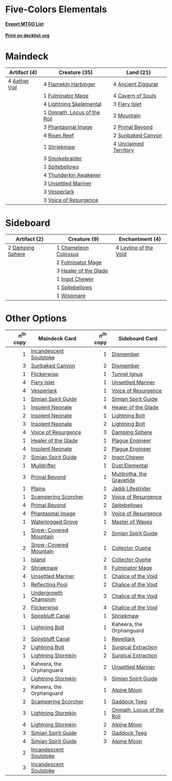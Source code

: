 # Five-Colors Elementals

#### [Export MTGO List](../collection/Five-Colors%20Elementals/Five-Colors%20Elementals.txt)
#### [Print on decklist.org](http://decklist.org/?deckmain=4%09Aether%20Vial%0A4%09Ancient%20Ziggurat%0A4%09Cavern%20of%20Souls%0A3%09Fiery%20Islet%0A4%09Flamekin%20Harbinger%0A1%09Fulminator%20Mage%0A4%09Lightning%20Skelemental%0A2%09Mountain%0A1%09Omnath,%20Locus%20of%20the%20Roil%0A3%09Phantasmal%20Image%0A2%09Primal%20Beyond%0A4%09Risen%20Reef%0A1%09Shriekmaw%0A3%09Smokebraider%0A1%09Spitebellows%0A2%09Sunbaked%20Canyon%0A4%09Thunderkin%20Awakener%0A4%09Unclaimed%20Territory%0A3%09Unsettled%20Mariner%0A3%09Vesperlark%0A3%09Voice%20of%20Resurgence&deckside=1%09Chameleon%20Colossus%0A2%09Damping%20Sphere%0A2%09Fulminator%20Mage%0A3%09Healer%20of%20the%20Glade%0A1%09Ingot%20Chewer%0A4%09Leyline%20of%20the%20Void%0A1%09Spitebellows%0A1%09Wispmare)
# Maindeck

|                                     Artifact (4)                                      |                                            Creature (35)                                             |                                           Land (21)                                            |
|---------------------------------------------------------------------------------------|------------------------------------------------------------------------------------------------------|------------------------------------------------------------------------------------------------|
|4 [Aether Vial](http://gatherer.wizards.com/Pages/Card/Details.aspx?multiverseid=48146)|4 [Flamekin Harbinger](http://gatherer.wizards.com/Pages/Card/Details.aspx?multiverseid=205395)       |4 [Ancient Ziggurat](http://gatherer.wizards.com/Pages/Card/Details.aspx?multiverseid=189271)   |
|                                                                                       |1 [Fulminator Mage](http://gatherer.wizards.com/Pages/Card/Details.aspx?multiverseid=397686)          |4 [Cavern of Souls](http://gatherer.wizards.com/Pages/Card/Details.aspx?multiverseid=278058)    |
|                                                                                       |4 [Lightning Skelemental](http://gatherer.wizards.com/Pages/Card/Details.aspx?multiverseid=464157)    |3 [Fiery Islet](http://gatherer.wizards.com/Pages/Card/Details.aspx?multiverseid=464187)        |
|                                                                                       |1 [Omnath, Locus of the Roil](http://gatherer.wizards.com/Pages/Card/Details.aspx?multiverseid=466970)|2 [Mountain](http://gatherer.wizards.com/Pages/Card/Details.aspx?multiverseid=439859)           |
|                                                                                       |3 [Phantasmal Image](http://gatherer.wizards.com/Pages/Card/Details.aspx?multiverseid=220099)         |2 [Primal Beyond](http://gatherer.wizards.com/Pages/Card/Details.aspx?multiverseid=153464)      |
|                                                                                       |4 [Risen Reef](http://gatherer.wizards.com/Pages/Card/Details.aspx?multiverseid=466971)               |2 [Sunbaked Canyon](http://gatherer.wizards.com/Pages/Card/Details.aspx?multiverseid=464196)    |
|                                                                                       |1 [Shriekmaw](http://gatherer.wizards.com/Pages/Card/Details.aspx?multiverseid=220572)                |4 [Unclaimed Territory](http://gatherer.wizards.com/Pages/Card/Details.aspx?multiverseid=435419)|
|                                                                                       |3 [Smokebraider](http://gatherer.wizards.com/Pages/Card/Details.aspx?multiverseid=205398)             |                                                                                                |
|                                                                                       |1 [Spitebellows](http://gatherer.wizards.com/Pages/Card/Details.aspx?multiverseid=376515)             |                                                                                                |
|                                                                                       |4 [Thunderkin Awakener](http://gatherer.wizards.com/Pages/Card/Details.aspx?multiverseid=466916)      |                                                                                                |
|                                                                                       |3 [Unsettled Mariner](http://gatherer.wizards.com/Pages/Card/Details.aspx?multiverseid=464165)        |                                                                                                |
|                                                                                       |3 [Vesperlark](http://gatherer.wizards.com/Pages/Card/Details.aspx?multiverseid=463984)               |                                                                                                |
|                                                                                       |3 [Voice of Resurgence](http://gatherer.wizards.com/Pages/Card/Details.aspx?multiverseid=368951)      |                                                                                                |


# Sideboard

|                                       Artifact (2)                                        |                                          Creature (9)                                          |                                        Enchantment (4)                                         |
|-------------------------------------------------------------------------------------------|------------------------------------------------------------------------------------------------|------------------------------------------------------------------------------------------------|
|2 [Damping Sphere](http://gatherer.wizards.com/Pages/Card/Details.aspx?multiverseid=443101)|1 [Chameleon Colossus](http://gatherer.wizards.com/Pages/Card/Details.aspx?multiverseid=220451) |4 [Leyline of the Void](http://gatherer.wizards.com/Pages/Card/Details.aspx?multiverseid=107682)|
|                                                                                           |2 [Fulminator Mage](http://gatherer.wizards.com/Pages/Card/Details.aspx?multiverseid=397686)    |                                                                                                |
|                                                                                           |3 [Healer of the Glade](http://gatherer.wizards.com/Pages/Card/Details.aspx?multiverseid=466930)|                                                                                                |
|                                                                                           |1 [Ingot Chewer](http://gatherer.wizards.com/Pages/Card/Details.aspx?multiverseid=389558)       |                                                                                                |
|                                                                                           |1 [Spitebellows](http://gatherer.wizards.com/Pages/Card/Details.aspx?multiverseid=376515)       |                                                                                                |
|                                                                                           |1 [Wispmare](http://gatherer.wizards.com/Pages/Card/Details.aspx?multiverseid=145974)           |                                                                                                |


# Other Options

|*n*<sup>th</sup> copy|                                          Maindeck Card                                          |*n*<sup>th</sup> copy|                                           Sideboard Card                                           |
|--------------------:|-------------------------------------------------------------------------------------------------|--------------------:|----------------------------------------------------------------------------------------------------|
|                    1|[Incandescent Soulstoke](http://gatherer.wizards.com/Pages/Card/Details.aspx?multiverseid=139730)|                    1|[Dismember](http://gatherer.wizards.com/Pages/Card/Details.aspx?multiverseid=382182)                |
|                    3|[Sunbaked Canyon](http://gatherer.wizards.com/Pages/Card/Details.aspx?multiverseid=464196)       |                    2|[Dismember](http://gatherer.wizards.com/Pages/Card/Details.aspx?multiverseid=382182)                |
|                    1|[Flickerwisp](http://gatherer.wizards.com/Pages/Card/Details.aspx?multiverseid=376338)           |                    1|[Tunnel Ignus](http://gatherer.wizards.com/Pages/Card/Details.aspx?multiverseid=206361)             |
|                    4|[Fiery Islet](http://gatherer.wizards.com/Pages/Card/Details.aspx?multiverseid=464187)           |                    1|[Unsettled Mariner](http://gatherer.wizards.com/Pages/Card/Details.aspx?multiverseid=464165)        |
|                    4|[Vesperlark](http://gatherer.wizards.com/Pages/Card/Details.aspx?multiverseid=463984)            |                    1|[Voice of Resurgence](http://gatherer.wizards.com/Pages/Card/Details.aspx?multiverseid=368951)      |
|                    1|[Simian Spirit Guide](http://gatherer.wizards.com/Pages/Card/Details.aspx?multiverseid=442137)   |                    1|[Simian Spirit Guide](http://gatherer.wizards.com/Pages/Card/Details.aspx?multiverseid=442137)      |
|                    1|[Insolent Neonate](http://gatherer.wizards.com/Pages/Card/Details.aspx?multiverseid=409922)      |                    4|[Healer of the Glade](http://gatherer.wizards.com/Pages/Card/Details.aspx?multiverseid=466930)      |
|                    2|[Insolent Neonate](http://gatherer.wizards.com/Pages/Card/Details.aspx?multiverseid=409922)      |                    1|[Lightning Bolt](http://gatherer.wizards.com/Pages/Card/Details.aspx?multiverseid=806)              |
|                    3|[Insolent Neonate](http://gatherer.wizards.com/Pages/Card/Details.aspx?multiverseid=409922)      |                    2|[Lightning Bolt](http://gatherer.wizards.com/Pages/Card/Details.aspx?multiverseid=806)              |
|                    4|[Voice of Resurgence](http://gatherer.wizards.com/Pages/Card/Details.aspx?multiverseid=368951)   |                    3|[Damping Sphere](http://gatherer.wizards.com/Pages/Card/Details.aspx?multiverseid=443101)           |
|                    1|[Healer of the Glade](http://gatherer.wizards.com/Pages/Card/Details.aspx?multiverseid=466930)   |                    1|[Plague Engineer](http://gatherer.wizards.com/Pages/Card/Details.aspx?multiverseid=464049)          |
|                    4|[Insolent Neonate](http://gatherer.wizards.com/Pages/Card/Details.aspx?multiverseid=409922)      |                    2|[Plague Engineer](http://gatherer.wizards.com/Pages/Card/Details.aspx?multiverseid=464049)          |
|                    2|[Simian Spirit Guide](http://gatherer.wizards.com/Pages/Card/Details.aspx?multiverseid=442137)   |                    2|[Ingot Chewer](http://gatherer.wizards.com/Pages/Card/Details.aspx?multiverseid=389558)             |
|                    1|[Mulldrifter](http://gatherer.wizards.com/Pages/Card/Details.aspx?multiverseid=389605)           |                    1|[Dust Elemental](http://gatherer.wizards.com/Pages/Card/Details.aspx?multiverseid=124343)           |
|                    3|[Primal Beyond](http://gatherer.wizards.com/Pages/Card/Details.aspx?multiverseid=153464)         |                    1|[Muldrotha, the Gravetide](http://gatherer.wizards.com/Pages/Card/Details.aspx?multiverseid=443087) |
|                    1|[Plains](http://gatherer.wizards.com/Pages/Card/Details.aspx?multiverseid=439856)                |                    1|[Jaddi Lifestrider](http://gatherer.wizards.com/Pages/Card/Details.aspx?multiverseid=417435)        |
|                    1|[Scampering Scorcher](http://gatherer.wizards.com/Pages/Card/Details.aspx?multiverseid=466912)   |                    2|[Voice of Resurgence](http://gatherer.wizards.com/Pages/Card/Details.aspx?multiverseid=368951)      |
|                    4|[Primal Beyond](http://gatherer.wizards.com/Pages/Card/Details.aspx?multiverseid=153464)         |                    2|[Spitebellows](http://gatherer.wizards.com/Pages/Card/Details.aspx?multiverseid=376515)             |
|                    4|[Phantasmal Image](http://gatherer.wizards.com/Pages/Card/Details.aspx?multiverseid=220099)      |                    3|[Voice of Resurgence](http://gatherer.wizards.com/Pages/Card/Details.aspx?multiverseid=368951)      |
|                    1|[Waterlogged Grove](http://gatherer.wizards.com/Pages/Card/Details.aspx?multiverseid=464198)     |                    1|[Master of Waves](http://gatherer.wizards.com/Pages/Card/Details.aspx?multiverseid=438441)          |
|                    1|[Snow-Covered Mountain](http://gatherer.wizards.com/Pages/Card/Details.aspx?multiverseid=121233) |                    2|[Simian Spirit Guide](http://gatherer.wizards.com/Pages/Card/Details.aspx?multiverseid=442137)      |
|                    2|[Snow-Covered Mountain](http://gatherer.wizards.com/Pages/Card/Details.aspx?multiverseid=121233) |                    1|[Collector Ouphe](http://gatherer.wizards.com/Pages/Card/Details.aspx?multiverseid=464107)          |
|                    1|[Island](http://gatherer.wizards.com/Pages/Card/Details.aspx?multiverseid=439857)                |                    2|[Collector Ouphe](http://gatherer.wizards.com/Pages/Card/Details.aspx?multiverseid=464107)          |
|                    2|[Shriekmaw](http://gatherer.wizards.com/Pages/Card/Details.aspx?multiverseid=220572)             |                    3|[Fulminator Mage](http://gatherer.wizards.com/Pages/Card/Details.aspx?multiverseid=397686)          |
|                    4|[Unsettled Mariner](http://gatherer.wizards.com/Pages/Card/Details.aspx?multiverseid=464165)     |                    1|[Chalice of the Void](http://gatherer.wizards.com/Pages/Card/Details.aspx?multiverseid=442211)      |
|                    1|[Reflecting Pool](http://gatherer.wizards.com/Pages/Card/Details.aspx?multiverseid=382342)       |                    2|[Chalice of the Void](http://gatherer.wizards.com/Pages/Card/Details.aspx?multiverseid=442211)      |
|                    1|[Undergrowth Champion](http://gatherer.wizards.com/Pages/Card/Details.aspx?multiverseid=402083)  |                    3|[Chalice of the Void](http://gatherer.wizards.com/Pages/Card/Details.aspx?multiverseid=442211)      |
|                    2|[Flickerwisp](http://gatherer.wizards.com/Pages/Card/Details.aspx?multiverseid=376338)           |                    4|[Chalice of the Void](http://gatherer.wizards.com/Pages/Card/Details.aspx?multiverseid=442211)      |
|                    1|[Spirebluff Canal](http://gatherer.wizards.com/Pages/Card/Details.aspx?multiverseid=417822)      |                    1|[Shriekmaw](http://gatherer.wizards.com/Pages/Card/Details.aspx?multiverseid=220572)                |
|                    1|[Lightning Bolt](http://gatherer.wizards.com/Pages/Card/Details.aspx?multiverseid=806)           |                    1|Kaheera, the Orphanguard                                                                            |
|                    2|[Spirebluff Canal](http://gatherer.wizards.com/Pages/Card/Details.aspx?multiverseid=417822)      |                    1|[Reveillark](http://gatherer.wizards.com/Pages/Card/Details.aspx?multiverseid=420691)               |
|                    2|[Lightning Bolt](http://gatherer.wizards.com/Pages/Card/Details.aspx?multiverseid=806)           |                    1|[Surgical Extraction](http://gatherer.wizards.com/Pages/Card/Details.aspx?multiverseid=397706)      |
|                    1|[Lightning Stormkin](http://gatherer.wizards.com/Pages/Card/Details.aspx?multiverseid=466967)    |                    2|[Surgical Extraction](http://gatherer.wizards.com/Pages/Card/Details.aspx?multiverseid=397706)      |
|                    1|Kaheera, the Orphanguard                                                                         |                    2|[Unsettled Mariner](http://gatherer.wizards.com/Pages/Card/Details.aspx?multiverseid=464165)        |
|                    2|[Lightning Stormkin](http://gatherer.wizards.com/Pages/Card/Details.aspx?multiverseid=466967)    |                    3|[Simian Spirit Guide](http://gatherer.wizards.com/Pages/Card/Details.aspx?multiverseid=442137)      |
|                    2|Kaheera, the Orphanguard                                                                         |                    1|[Alpine Moon](http://gatherer.wizards.com/Pages/Card/Details.aspx?multiverseid=447264)              |
|                    2|[Scampering Scorcher](http://gatherer.wizards.com/Pages/Card/Details.aspx?multiverseid=466912)   |                    1|[Gaddock Teeg](http://gatherer.wizards.com/Pages/Card/Details.aspx?multiverseid=140188)             |
|                    3|[Lightning Stormkin](http://gatherer.wizards.com/Pages/Card/Details.aspx?multiverseid=466967)    |                    1|[Omnath, Locus of the Roil](http://gatherer.wizards.com/Pages/Card/Details.aspx?multiverseid=466970)|
|                    4|[Lightning Stormkin](http://gatherer.wizards.com/Pages/Card/Details.aspx?multiverseid=466967)    |                    2|[Alpine Moon](http://gatherer.wizards.com/Pages/Card/Details.aspx?multiverseid=447264)              |
|                    3|[Simian Spirit Guide](http://gatherer.wizards.com/Pages/Card/Details.aspx?multiverseid=442137)   |                    2|[Gaddock Teeg](http://gatherer.wizards.com/Pages/Card/Details.aspx?multiverseid=140188)             |
|                    4|[Simian Spirit Guide](http://gatherer.wizards.com/Pages/Card/Details.aspx?multiverseid=442137)   |                    3|[Alpine Moon](http://gatherer.wizards.com/Pages/Card/Details.aspx?multiverseid=447264)              |
|                    2|[Incandescent Soulstoke](http://gatherer.wizards.com/Pages/Card/Details.aspx?multiverseid=139730)|                     |                                                                                                    |
|                    3|[Incandescent Soulstoke](http://gatherer.wizards.com/Pages/Card/Details.aspx?multiverseid=139730)|                     |                                                                                                    |

